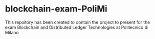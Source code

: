 # blockchain-exam-PoliMi
This repoitory has been created to contain the project to present for the exam Blockchain and Distributed Ledger Technologies at Politecnico di Milano

